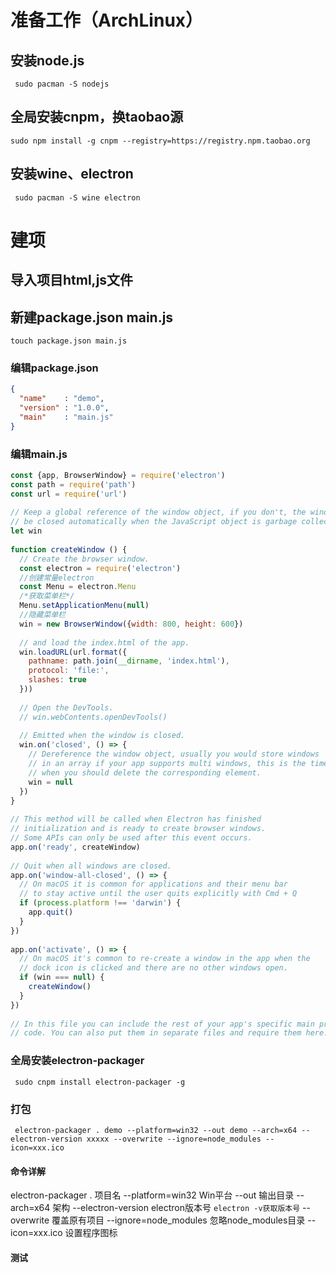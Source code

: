 # 准备工作（ArchLinux）
## 安装node.js
``` sudo pacman -S nodejs```

## 全局安装cnpm，换taobao源
``` sudo npm install -g cnpm --registry=https://registry.npm.taobao.org ```

## 安装wine、electron
``` sudo pacman -S wine electron``` 

# 建项
## 导入项目html,js文件
## 新建package.json main.js
```touch package.json main.js ```

### 编辑package.json

```json
{
  "name"    : "demo",
  "version" : "1.0.0",
  "main"    : "main.js"
}
```

### 编辑main.js

```javascript
const {app, BrowserWindow} = require('electron')
const path = require('path')
const url = require('url')
 
// Keep a global reference of the window object, if you don't, the window will
// be closed automatically when the JavaScript object is garbage collected.
let win
 
function createWindow () {
  // Create the browser window.
  const electron = require('electron')
  //创建常量electron
  const Menu = electron.Menu
  /*获取菜单栏*/
  Menu.setApplicationMenu(null)
  //隐藏菜单栏
  win = new BrowserWindow({width: 800, height: 600})
 
  // and load the index.html of the app.
  win.loadURL(url.format({
    pathname: path.join(__dirname, 'index.html'),
    protocol: 'file:',
    slashes: true
  }))
 
  // Open the DevTools.
  // win.webContents.openDevTools()
 
  // Emitted when the window is closed.
  win.on('closed', () => {
    // Dereference the window object, usually you would store windows
    // in an array if your app supports multi windows, this is the time
    // when you should delete the corresponding element.
    win = null
  })
}
 
// This method will be called when Electron has finished
// initialization and is ready to create browser windows.
// Some APIs can only be used after this event occurs.
app.on('ready', createWindow)
 
// Quit when all windows are closed.
app.on('window-all-closed', () => {
  // On macOS it is common for applications and their menu bar
  // to stay active until the user quits explicitly with Cmd + Q
  if (process.platform !== 'darwin') {
    app.quit()
  }
})
 
app.on('activate', () => {
  // On macOS it's common to re-create a window in the app when the
  // dock icon is clicked and there are no other windows open.
  if (win === null) {
    createWindow()
  }
})
 
// In this file you can include the rest of your app's specific main process
// code. You can also put them in separate files and require them here.
```

### 全局安装electron-packager
``` sudo cnpm install electron-packager -g```

### 打包
``` electron-packager . demo --platform=win32 --out demo --arch=x64 --electron-version xxxxx --overwrite --ignore=node_modules --icon=xxx.ico```

#### 命令详解
electron-packager . 项目名
--platform=win32 Win平台
--out 输出目录
--arch=x64 架构
--electron-version electron版本号
```electron -v获取版本号```
--overwrite 覆盖原有项目
--ignore=node_modules 忽略node_modules目录
--icon=xxx.ico 设置程序图标
#### 测试